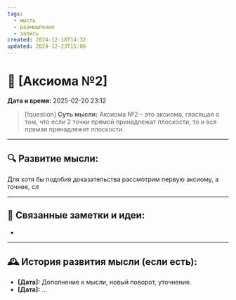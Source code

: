 ```yaml
---
tags:
  - мысль
  - размышление
  - запись
created: 2024-12-18T14:32
updated: 2024-12-23T15:06
---
```


# 💭  [Аксиома №2]

**Дата и время:** 2025-02-20 23:12

> [!question] **Суть мысли:**
> Аксиома №2 – это аксиома, гласящая о том, что если 2 точки прямой принадлежат плоскости, то и вся прямая принадлежит плоскости.

---

## 🔍 Развитие мысли:

Для хотя бы подобия доказательства рассмотрим первую аксиому, а точнее, сл

---

## 🔄 Связанные заметки и идеи:

- 

---

## 🕰️ История развития мысли (если есть):

* **[Дата]:**  Дополнение к мысли, новый поворот, уточнение.
* **[Дата]:**  ...
